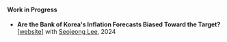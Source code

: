 #### Work in Progress
- <strong>Are the Bank of Korea's Inflation Forecasts Biased Toward the Target?</strong> [[website]](https://bok-inflation-forecast.streamlit.app/) with [Seojeong Lee](https://sites.google.com/site/misspecifiedjay), 2024
